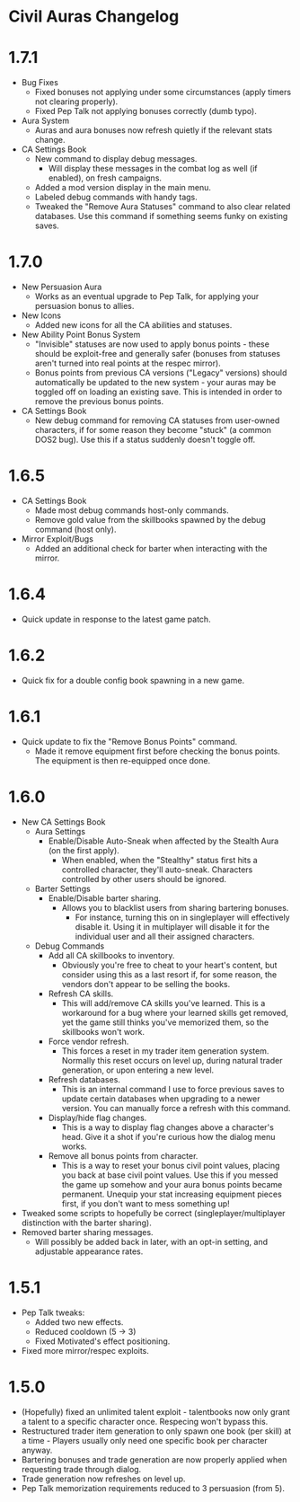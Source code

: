 Civil Auras Changelog
=======
# 1.7.1
* Bug Fixes
	* Fixed bonuses not applying under some circumstances (apply timers not clearing properly).
	* Fixed Pep Talk not applying bonuses correctly (dumb typo).
* Aura System
	* Auras and aura bonuses now refresh quietly if the relevant stats change. 
* CA Settings Book
	* New command to display debug messages.
		* Will display these messages in the combat log as well (if enabled), on fresh campaigns.
	* Added a mod version display in the main menu.
	* Labeled debug commands with handy tags.
	* Tweaked the "Remove Aura Statuses" command to also clear related databases. Use this command if something seems funky on existing saves.

# 1.7.0
* New Persuasion Aura
	* Works as an eventual upgrade to Pep Talk, for applying your persuasion bonus to allies.
* New Icons
	* Added new icons for all the CA abilities and statuses.
* New Ability Point Bonus System
	* "Invisible" statuses are now used to apply bonus points - these should be exploit-free and generally safer (bonuses from statuses aren't turned into real points at the respec mirror).
	* Bonus points from previous CA versions ("Legacy" versions) should automatically be updated to the new system - your auras may be toggled off on loading an existing save. This is intended in order to remove the previous bonus points.
* CA Settings Book
	* New debug command for removing CA statuses from user-owned characters, if for some reason they become "stuck" (a common DOS2 bug). Use this if a status suddenly doesn't toggle off.

# 1.6.5
* CA Settings Book
	* Made most debug commands host-only commands.
	* Remove gold value from the skillbooks spawned by the debug command (host only).
* Mirror Exploit/Bugs
	* Added an additional check for barter when interacting with the mirror.

# 1.6.4
* Quick update in response to the latest game patch.

# 1.6.2
* Quick fix for a double config book spawning in a new game.

# 1.6.1
* Quick update to fix the "Remove Bonus Points" command.
	* Made it remove equipment first before checking the bonus points. The equipment is then re-equipped once done.

# 1.6.0
* New CA Settings Book
	* Aura Settings
		* Enable/Disable Auto-Sneak when affected by the Stealth Aura (on the first apply).
			* When enabled, when the "Stealthy" status first hits a controlled character, they'll auto-sneak. Characters controlled by other users should be ignored.
	* Barter Settings
		* Enable/Disable barter sharing.
			* Allows you to blacklist users from sharing bartering bonuses.
				* For instance, turning this on in singleplayer will effectively disable it. Using it in multiplayer will disable it for the individual user and all their assigned characters.
	* Debug Commands
		* Add all CA skillbooks to inventory.
			* Obviously you're free to cheat to your heart's content, but consider using this as a last resort if, for some reason, the vendors don't appear to be selling the books.
		* Refresh CA skills.
			* This will add/remove CA skills you've learned. This is a workaround for a bug where your learned skills get removed, yet the game still thinks you've memorized them, so the skillbooks won't work.
		* Force vendor refresh.
			* This forces a reset in my trader item generation system. Normally this reset occurs on level up, during natural trader generation, or upon entering a new level.
		* Refresh databases.
			* This is an internal command I use to force previous saves to update certain databases when upgrading to a newer version. You can manually force a refresh with this command.
		* Display/hide flag changes.
			* This is a way to display flag changes above a character's head. Give it a shot if you're curious how the dialog menu works.
		* Remove all bonus points from character.
			* This is a way to reset your bonus civil point values, placing you back at base civil point values. Use this if you messed the game up somehow and your aura bonus points became permanent. Unequip your stat increasing equipment pieces first, if you don't want to mess something up!
* Tweaked some scripts to hopefully be correct (singleplayer/multiplayer distinction with the barter sharing).
* Removed barter sharing messages.
	* Will possibly be added back in later, with an opt-in setting, and adjustable appearance rates.

# 1.5.1
* Pep Talk tweaks:
	* Added two new effects.
	* Reduced cooldown (5 -> 3)
	* Fixed Motivated's effect positioning.
* Fixed more mirror/respec exploits.

# 1.5.0
* (Hopefully) fixed an unlimited talent exploit - talentbooks now only grant a talent to a specific character once. Respecing won't bypass this.
* Restructured trader item generation to only spawn one book (per skill) at a time - Players usually only need one specific book per character anyway.
* Bartering bonuses and trade generation are now properly applied when requesting trade through dialog.
* Trade generation now refreshes on level up.
* Pep Talk memorization requirements reduced to 3 persuasion (from 5).